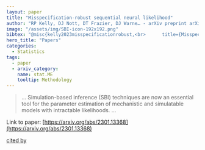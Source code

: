```yaml
---
layout: paper
title: "Misspecification-robust sequential neural likelihood"
author: "RP Kelly, DJ Nott, DT Frazier, DJ Warne… - arXiv preprint arXiv …, 2023 - arxiv.org"
image: "/assets/img/SBI-icon-192x192.png"
bibtex: "@misc{kelly2023misspecificationrobust,<br>      title={Misspecification-robust Sequential Neural Likelihood}, <br>      author={Ryan P. Kelly and David J. Nott and David T. Frazier and David J. Warne and Chris Drovandi},<br>      year={2023},<br>      eprint={2301.13368},<br>      archivePrefix={arXiv},<br>      primaryClass={stat.ME}<br>}"
hero_title: "Papers"
categories:
  - Statistics
tags:
  - paper
  - arxiv_category:
    name: stat.ME
    tooltip: Methodology
---
```

>… Simulation-based inference (SBI) techniques are now an essential tool for the parameter estimation of mechanistic and simulatable models with intractable likelihoods. …

Link to paper: [https://arxiv.org/abs/2301.13368](https://arxiv.org/abs/2301.13368)

[cited by](https://scholar.google.com/scholar?cites=2335772154176617664&as_sdt=5,33&sciodt=0,33&hl=en&num=20)
